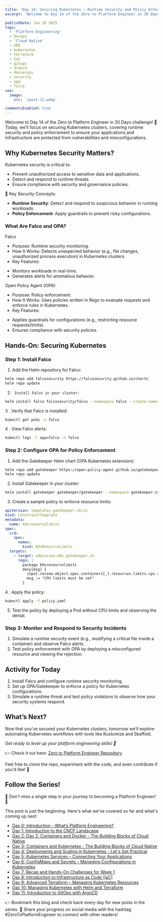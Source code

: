 ```yaml
---
title: 'Day 14: Securing Kubernetes – Runtime Security and Policy Enforcement'
excerpt: 'Welcome to Day 14 of the Zero to Platform Engineer in 30 Days challenge! 🚀 Today, we’ll focus on securing Kubernetes clusters, covering runtime security and policy enforcement to ensure your applications and infrastructure are protected from vulnerabilities and misconfigurations.'

publishDate: Jan 28 2025
tags:
  - 'Platform Engineering'
  - Devops
  - 'Cloud Native'
  - SRE
  - kubernetes
  - terraform
  - IaC
  - gitops
  - argocd
  - devsecops
  - security
  - opa
  - falco
seo:
  image:
    src: '/post-12.webp'

commentsEnabled: true
---
```


Welcome to Day 14 of the Zero to Platform Engineer in 30 Days challenge! 🚀 Today, we’ll focus on securing Kubernetes clusters, covering runtime security and policy enforcement to ensure your applications and infrastructure are protected from vulnerabilities and misconfigurations.

## Why Kubernetes Security Matters?

Kubernetes security is critical to:

- Prevent unauthorized access to sensitive data and applications.
- Detect and respond to runtime threats.
- Ensure compliance with security and governance policies.

🎯 Key Security Concepts:

- **Runtime Security**: Detect and respond to suspicious behavior in running workloads.
- **Policy Enforcement**: Apply guardrails to prevent risky configurations.

### What Are Falco and OPA?

Falco

- Purpose: Runtime security monitoring.
- How It Works: Detects unexpected behavior (e.g., file changes, unauthorized process execution) in Kubernetes clusters.
- Key Features:

* Monitors workloads in real-time.
* Generates alerts for anomalous behavior.

Open Policy Agent (OPA):

- Purpose: Policy enforcement.
- How It Works: Uses policies written in Rego to evaluate requests and enforce rules in Kubernetes.
- Key Features:

* Applies guardrails for configurations (e.g., restricting resource requests/limits).
* Ensures compliance with security policies.

## Hands-On: Securing Kubernetes

### Step 1: Install Falco

1. Add the Helm repository for Falco:

```bash
helm repo add falcosecurity https://falcosecurity.github.io/charts
helm repo update
```

2.      Install Falco in your cluster:

```bash
helm install falco falcosecurity/falco --namespace falco --create-namespace
```

3 . Verify that Falco is installed:

```bash
kubectl get pods -n falco
```

4 . View Falco alerts:

```bash
kubectl logs -l app=falco -n falco
```

### Step 2: Configure OPA for Policy Enforcement

1. Add the Gatekeeper Helm chart (OPA Kubernetes extension):

```bash
helm repo add gatekeeper https://open-policy-agent.github.io/gatekeeper/charts
helm repo update
```

2. Install Gatekeeper in your cluster:

```bash
helm install gatekeeper gatekeeper/gatekeeper --namespace gatekeeper-system --create-namespace
```

3. Create a sample policy to enforce resource limits:

```yaml
apiVersion: templates.gatekeeper.sh/v1
kind: ConstraintTemplate
metadata:
  name: k8sresourcelimits
spec:
  crd:
    spec:
      names:
        kind: K8sResourceLimits
  targets:
    - target: admission.k8s.gatekeeper.sh
      rego: |
        package k8sresourcelimits
        deny[msg] {
          input.review.object.spec.containers[_].resources.limits.cpu == ""
          msg := "CPU limits must be set"
        }
```

4 . Apply the policy:

```bash
kubectl apply -f policy.yaml
```

5. Test the policy by deploying a Pod without CPU limits and observing the denial.

### Step 3: Monitor and Respond to Security Incidents

1. Simulate a runtime security event (e.g., modifying a critical file inside a container) and observe Falco alerts.
2. Test policy enforcement with OPA by deploying a misconfigured resource and viewing the rejection.

## Activity for Today

1. Install Falco and configure runtime security monitoring.
2. Set up OPA/Gatekeeper to enforce a policy for Kubernetes configurations.
3. Simulate a runtime threat and test policy violations to observe how your security systems respond.

## What’s Next?

Now that you’ve secured your Kubernetes clusters, tomorrow we’ll explore automating Kubernetes workflows with tools like Kustomize and Skaffold.

_Get ready to level up your platform engineering skills! 🚀_

👉 Check it out here: [Zero to Platform Engineer Repository](https://github.com/parraletz/zero-to-platform-engineer)

Feel free to clone the repo, experiment with the code, and even contribute if you'd like! 🚀

## Follow the Series!

🎉 Don't miss a single step in your journey to becoming a Platform Engineer! 🎉

This post is just the beginning. Here's what we've covered so far and what's coming up next:

- [Day 0: Introduction - What’s Platform Engineering?](https://parraletz.space/blog/00-0-to-platform-eng-intro/)
- [Day 1: Introduction to the CNCF Landscape](https://parraletz.space/blog/01-0-to-platform-eng-day1/)
- [Day 2: Day 2: Containers and Docker - The Building Blocks of Cloud Native](https://parraletz.space/blog/02-0-to-platform-eng-day2/)
- [Day 3: Containers and Kubernetes - The Building Blocks of Cloud Native](https://parraletz.space/blog/03-0-to-platform-eng-day3/)
- [Day 4: Deployments and Scaling in Kubernetes - Let's Get Practical](https://parraletz.space/blog/03-0-to-platform-eng-day3/)
- [Day 5: Kubernetes Services – Connecting Your Applications](https://parraletz.space/blog/05-0-to-platform-eng-day5/)
- [Day 6: ConfigMaps and Secrets – Managing Configurations in Kubernetes](https://parraletz.space/blog/06-0-to-platform-eng-day6/)
- [Day 7: Recap and Hands-On Challenges for Week 1](https://parraletz.space/blog/07-0-to-platform-eng-day7/)
- [Day 8: Introduction to Infrastructure as Code (IaC)](https://parraletz.space/blog/08-0-to-platform-eng-day8/)
- [Day 9: Advanced Terraform – Managing Kubernetes Resources](https://parraletz.space/blog/09-0-to-platform-eng-day9/)
- [Day 10: Managing Kubernetes with Helm and Terraform](https://parraletz.space/blog/10-0-to-platform-eng-day10/)
- [Day 11: Introduction to GitOps with ArgoCD](https://parraletz.space/blog/11-0-to-platform-eng-day11/)

👉 Bookmark this blog and check back every day for new posts in the series.
📣 Share your progress on social media with the hashtag #ZeroToPlatformEngineer to connect with other readers!

